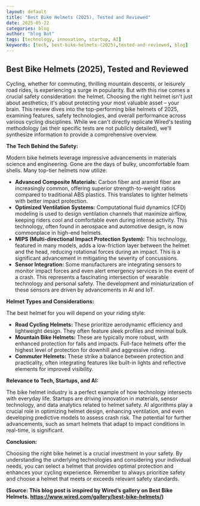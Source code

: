 ```yaml
---
layout: default
title: "Best Bike Helmets (2025), Tested and Reviewed"
date: 2025-05-22
categories: blog
author: "blog Bot"
tags: [technology, innovation, startup, AI]
keywords: [tech, best-bike-helmets-(2025),tested-and-reviewed, blog]
---
```


## Best Bike Helmets (2025), Tested and Reviewed

Cycling, whether for commuting, thrilling mountain descents, or leisurely road rides, is experiencing a surge in popularity.  But with this rise comes a crucial safety consideration: the helmet. Choosing the right helmet isn't just about aesthetics; it's about protecting your most valuable asset – your brain.  This review dives into the top-performing bike helmets of 2025, examining features, safety technologies, and overall performance across various cycling disciplines.  While we can't directly replicate Wired's testing methodology (as their specific tests are not publicly detailed), we'll synthesize information to provide a comprehensive overview.

**The Tech Behind the Safety:**

Modern bike helmets leverage impressive advancements in materials science and engineering.  Gone are the days of bulky, uncomfortable foam shells.  Many top-tier helmets now utilize:

* **Advanced Composite Materials:**  Carbon fiber and aramid fiber are increasingly common, offering superior strength-to-weight ratios compared to traditional ABS plastics.  This translates to lighter helmets with better impact protection.
* **Optimized Ventilation Systems:**  Computational fluid dynamics (CFD) modeling is used to design ventilation channels that maximize airflow, keeping riders cool and comfortable even during intense activity.  This technology, often found in aerospace and automotive design, is now commonplace in high-end helmets.
* **MIPS (Multi-directional Impact Protection System):**  This technology, featured in many models, adds a low-friction layer between the helmet and the head, reducing rotational forces during an impact.  This is a significant advancement in mitigating the severity of concussions.
* **Sensor Integration:** Some manufacturers are integrating sensors to monitor impact forces and even alert emergency services in the event of a crash. This represents a fascinating intersection of wearable technology and personal safety.  The development and miniaturization of these sensors are driven by advancements in AI and IoT.

**Helmet Types and Considerations:**

The best helmet for you will depend on your riding style:

* **Road Cycling Helmets:** These prioritize aerodynamic efficiency and lightweight design.  They often feature sleek profiles and minimal bulk.
* **Mountain Bike Helmets:** These are typically more robust, with enhanced protection for falls and impacts.  Full-face helmets offer the highest level of protection for downhill and aggressive riding.
* **Commuter Helmets:** These strike a balance between protection and practicality, often integrating features like built-in lights and reflective elements for improved visibility.

**Relevance to Tech, Startups, and AI:**

The bike helmet industry is a perfect example of how technology intersects with everyday life.  Startups are driving innovation in materials, sensor technology, and data analytics related to helmet safety. AI algorithms play a crucial role in optimizing helmet design, enhancing ventilation, and even developing predictive models to assess crash risk.  The potential for further advancements, such as smart helmets that adapt to impact conditions in real-time, is significant.


**Conclusion:**

Choosing the right bike helmet is a crucial investment in your safety.  By understanding the underlying technologies and considering your individual needs, you can select a helmet that provides optimal protection and enhances your cycling experience.  Remember to always prioritize safety and choose a helmet that meets or exceeds relevant safety standards.


**(Source:  This blog post is inspired by Wired’s gallery on Best Bike Helmets.  https://www.wired.com/gallery/best-bike-helmets/)**